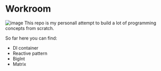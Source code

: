 # Workroom
![image](https://user-images.githubusercontent.com/14069947/200137510-d66de45d-9889-44f6-bfe1-3eeee540b5a5.png)
This repo is my personall attempt to build a lot of programming concepts from scratch.

So far here you can find:

* DI container
* Reactive pattern
* BigInt
* Matrix

